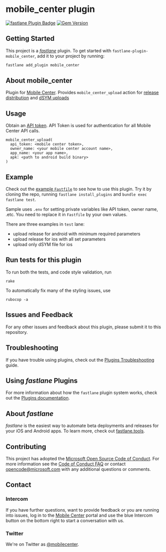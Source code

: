 # mobile_center plugin

[![fastlane Plugin Badge](https://rawcdn.githack.com/fastlane/fastlane/master/fastlane/assets/plugin-badge.svg)](https://rubygems.org/gems/fastlane-plugin-mobile_center)
[![Gem Version](https://badge.fury.io/rb/fastlane-plugin-mobile_center.svg)](https://badge.fury.io/rb/fastlane-plugin-mobile_center)

## Getting Started

This project is a [_fastlane_](https://github.com/fastlane/fastlane) plugin. To get started with `fastlane-plugin-mobile_center`, add it to your project by running:

```bash
fastlane add_plugin mobile_center
```

## About mobile_center

Plugin for [Mobile Center](https://mobile.azure.com). Provides `mobile_center_upload` action for [release distribution](https://docs.microsoft.com/en-us/mobile-center/distribution/uploading) and [dSYM uploads](https://docs.microsoft.com/en-us/mobile-center/crashes/ios)

## Usage

Obtain an [API token](https://docs.microsoft.com/en-us/mobile-center/api-docs/). API Token is used for authentication for all Mobile Center API calls.

```
mobile_center_upload(
  api_token: <mobile center token>,
  owner_name: <your mobile center account name>,
  app_name: <your app name>,
  apk: <path to android build binary>
)
```

## Example

Check out the [example `Fastfile`](fastlane/Fastfile) to see how to use this plugin. Try it by cloning the repo, running `fastlane install_plugins` and `bundle exec fastlane test`.

Sample uses `.env` for setting private variables like API token, owner name, .etc. You need to replace it in `Fastfile` by your own values.

There are three examples in `test` lane:
- upload release for android with minimum required parameters
- upload release for ios with all set parameters
- upload only dSYM file for ios

## Run tests for this plugin

To run both the tests, and code style validation, run

```
rake
```

To automatically fix many of the styling issues, use
```
rubocop -a
```

## Issues and Feedback

For any other issues and feedback about this plugin, please submit it to this repository.

## Troubleshooting

If you have trouble using plugins, check out the [Plugins Troubleshooting](https://docs.fastlane.tools/plugins/plugins-troubleshooting/) guide.

## Using _fastlane_ Plugins

For more information about how the `fastlane` plugin system works, check out the [Plugins documentation](https://docs.fastlane.tools/plugins/create-plugin/).

## About _fastlane_

_fastlane_ is the easiest way to automate beta deployments and releases for your iOS and Android apps. To learn more, check out [fastlane.tools](https://fastlane.tools).

## Contributing

This project has adopted the [Microsoft Open Source Code of Conduct](https://opensource.microsoft.com/codeofconduct/). For more information see the [Code of Conduct FAQ](https://opensource.microsoft.com/codeofconduct/faq/) or contact [opencode@microsoft.com](mailto:opencode@microsoft.com) with any additional questions or comments.

## Contact

### Intercom

If you have further questions, want to provide feedback or you are running into issues, log in to the [Mobile Center](https://mobile.azure.com) portal and use the blue Intercom button on the bottom right to start a conversation with us.

### Twitter

We're on Twitter as [@mobilecenter](https://www.twitter.com/mobilecenter).
